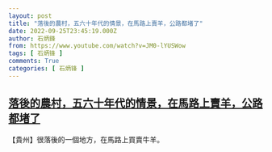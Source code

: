 ```yaml
---
layout: post
title: "落後的農村，五六十年代的情景，在馬路上賣羊，公路都堵了"
date: 2022-09-25T23:45:19.000Z
author: 石炳鋒
from: https://www.youtube.com/watch?v=JM0-lYUSWow
tags: [ 石炳锋 ]
comments: True
categories: [ 石炳锋 ]
---
```

<!--1664149519000-->
[落後的農村，五六十年代的情景，在馬路上賣羊，公路都堵了](https://www.youtube.com/watch?v=JM0-lYUSWow)
------

<div>
【貴州】很落後的一個地方，在馬路上買賣牛羊。
</div>
